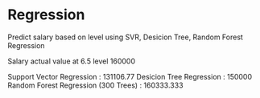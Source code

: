 # Regression
Predict salary based on level using SVR, Desicion Tree, Random Forest Regression

Salary actual value at 6.5 level 160000

Support Vector Regression : 131106.77
Desicion Tree Regression : 150000
Random Forest Regression (300 Trees) : 160333.333

